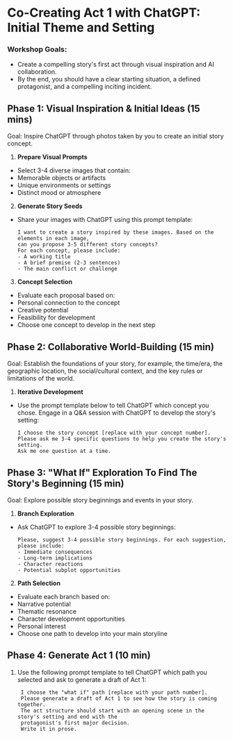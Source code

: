 # Co-Creating Act 1 with ChatGPT: Initial Theme and Setting

### Workshop Goals: 
- Create a compelling story's first act through visual inspiration and AI collaboration.
- By the end, you should have a clear starting situation, a defined protagonist, and a compelling inciting incident.

## Phase 1: Visual Inspiration & Initial Ideas (15 mins)

Goal: Inspire ChatGPT through photos taken by you to create an initial story concept.

1. **Prepare Visual Prompts**
- Select 3-4 diverse images that contain:
- Memorable objects or artifacts
- Unique environments or settings
- Distinct mood or atmosphere


2. **Generate Story Seeds**
- Share your images with ChatGPT using this prompt template: 

      I want to create a story inspired by these images. Based on the elements in each image,
      can you propose 3-5 different story concepts?
      For each concept, please include:
      - A working title
      - A brief premise (2-3 sentences)
      - The main conflict or challenge


3. **Concept Selection**
- Evaluate each proposal based on:
- Personal connection to the concept
- Creative potential
- Feasibility for development
- Choose one concept to develop in the next step


## Phase 2: Collaborative World-Building (15 min)

Goal: Establish the foundations of your story, for example, the time/era, the geographic location, the social/cultural context, and the key rules or limitations of the world.

1. **Iterative Development**

- Use the prompt template below to tell ChatGPT which concept you chose. Engage in a Q&A session with ChatGPT to develop the story's setting:   

      I choose the story concept [replace with your concept number].
      Please ask me 3-4 specific questions to help you create the story's setting.
      Ask me one question at a time.


## Phase 3: "What If" Exploration To Find The Story's Beginning (15 min)

Goal: Explore possible story beginnings and events in your story.

1. **Branch Exploration**
- Ask ChatGPT to explore 3-4 possible story beginnings:
  
      Please, suggest 3-4 possible story beginnings. For each suggestion, please include:
      - Immediate consequences
      - Long-term implications
      - Character reactions
      - Potential subplot opportunities

2. **Path Selection**
- Evaluate each branch based on:
- Narrative potential
- Thematic resonance
- Character development opportunities
- Personal interest
- Choose one path to develop into your main storyline

## Phase 4: Generate Act 1 (10 min)

1. Use the following prompt template to tell ChatGPT which path you selected and ask to generate a draft of Act 1:

        I choose the "what if" path [replace with your path number].
        Please generate a draft of Act 1 to see how the story is coming together.
        The act structure should start with an opening scene in the story's setting and end with the
        protagonist's first major decision.
        Write it in prose.


